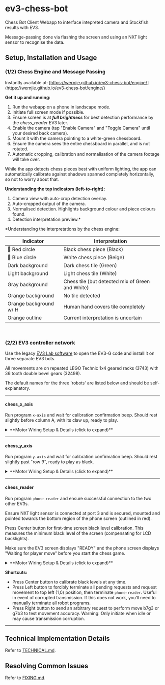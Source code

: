 # ev3-chess-bot

Chess Bot Client Webapp to interface intepreted camera and Stockfish results with EV3.

Message-passing done via flashing the screen and using an NXT light sensor to recognise the data.

## Setup, Installation and Usage

### (1/2) Chess Engine and Message Passing

Instantly available at: [https://wernjie.github.io/ev3-chess-bot/engine/](https://wernjie.github.io/ev3-chess-bot/engine/)

**Get it up and running:**
1. Run the webapp on a phone in landscape mode.
2. Initiate full screen mode if possible.
3. Ensure screen is at ***full brightness*** for best detection performance by the *chess_reader* EV3 later.
4. Enable the camera (tap "Enable Camera" and "Toggle Camera" until your desired back camera).
5. Mount it with the camera pointing to a white-green chessboard.
6. Ensure the camera sees the entire chessboard in parallel, and is not rotated.
7. Automatic cropping, calibration and normalisation of the camera footage will take over.

While the app detects chess pieces best with uniform lighting, the app can automatically calibrate against shadows spanned completely horizontally, so not to worry about that.

**Understanding the top indicators (left-to-right):**
1. Camera view with auto-crop detection overlay.
2. Auto-cropped output of the camera.
3. Normalised detection. Highlights background colour and piece colours found.
4. Detection interpretation preview.\*

\*Understanding the interpretations by the chess engine:

| Indicator | Interpretation |
| --- | --- |
| 🔴 Red circle | Black chess piece (Black) |
| 🔵 Blue circle | White chess piece (Beige) |
| Dark background | Dark chess tile (Green) |
| Light background | Light chess tile (White) |
| Gray background | Chess tile (but detected mix of Green and White) |
| Orange background | No tile detected |
| Orange background w/ H | Human hand covers tile completely |
| Orange outline | Current interpretation is uncertain |

<br/>

### (2/2) EV3 controller network

Use the legacy [EV3 Lab software](https://education.lego.com/en-us/downloads/retiredproducts/mindstorms-ev3-lab/software) to open the EV3-G code and install it on three separate EV3 bots.

All movements are on repeated LEGO Technic 1x4 geared racks (3743) with 36 tooth double bevel gears (32498).

The default names for the three 'robots' are listed below and should be self-explanatory.

---
#### chess_x_axis

Run program `x-axis` and wait for calibration confirmation beep. Should rest slightly before column A, with its claw up, ready to play.

<details>
<summary> **Motor Wiring Setup & Details (click to expand)** </summary>

- Movement using *Large Motor B*.
    - Runs in reverse direction (negative power drives movement from column A to column H), offset -80° rotation away from chessboard column A (outside of the board).
- Pickup mechanism on *Large Motor A*.
    - range of motion approx slightly under 90°. Positive rotation to move mechanism down.
- Claw mechanism on *Medium Motor D*.
    - Jammable to close and open positions at 100% power in under 0.2 seconds. Positive rotation for closing.

Range of motion available from ***80° motor rotation before column A*** (jammed completely at full power) to ***column H***.

</details>

---
#### chess_y_axis

Run program `y-axis` and wait for calibration confirmation beep. Should rest slightly past "row 9", ready to play as black.

<details>
<summary> **Motor Wiring Setup & Details (click to expand)** </summary>

- Movement *Medium Motor C* for left side (next to chessboard column A; clockwise goes from rows 8-1)
- Movement *Medium Motor B* for right side (next to chessboard column H; anticlockwise goes from rows 8-1).

Range of motion available from ***row 1*** to ***95° motor rotation past "row 9"*** (i.e. one imaginary row out of chess board, jammed completely).

</details>

---
#### chess_reader

Run program `phone-reader` and ensure successful connection to the two other EV3s.

Ensure NXT light sensor is connected at port 3 and is secured, mounted and pointed towards the bottom region of the phone screen (outlined in red).

Press Center button for first-time screen black level calibration. This measures the minimum black level of the screen (compensating for LCD backlights).

Make sure the EV3 screen displays "READY" and the phone screen displays "Waiting for player move" before you start the chess game.

<details>
<summary> **Motor Wiring Setup & Details (click to expand)** </summary>

- *NXT Light Sensor* at port 3. Mount in less than one piece distance above the screen. Ensure **screen is at full brightness**.

This asynchronously reads screen flashes from phone and interprets as movement.

</details>

**Shortcuts:**

- Press Center button to calibrate black levels at any time.
- Press Left button to forcibly terminate all pending requests and request movement to top left (1,0) position, then terminate `phone-reader`. Useful in event of corrupted transmission. If this does not work, you'll need to manually terminate all robot programs.
- Press Right button to send an arbitrary request to perform move b7g3 or g7b3 to test movement accuracy. Warning: Only initiate when idle or may cause transmission corruption.

---

## Technical Implementation Details

Refer to [TECHNICAL.md](TECHNICAL.md).

## Resolving Common Issues

Refer to [FIXING.md](FIXING.md).
